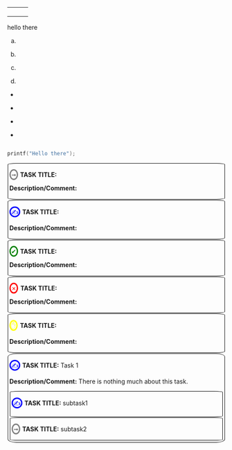 <!-- START: table -->
<table>
<tr>
<th>



</th>
<th>



</th>
<th>



</th>
</tr>
<tr>
<td>



</td>
<td>



</td>
<td>



</td>
</tr>
<tr>
<td>



</td>
<td>



</td>
<td>



</td>
</tr>
</table>
<!-- END: table -->

<span class=""></span>


hello <span class=""></span> there

<!-- START: div -->
<div class="">



</div>
<!-- END: div -->

<!-- START: ordered-list -->
<ol type="a">
<li>



```

```



</li>
<li>



```

```



</li>
<li>



```

```



</li>
<li>



```

```



</li>
</ol>
<!-- END: ordered-list -->

<!-- START: unordered-list -->
<ul>
<li>



```

```



</li>
<li>



```

```



</li>
<li>



```

```



</li>
<li>



```

```



</li>
</ul>
<!-- END: unordered-list -->


```>

```


```C
printf("Hello there");
```


<style>
    .todo
    {
        border-color: black;
        border-width: 1px;
        border-style: solid;
        border-radius: 4%;
        padding: 3px;
        margin: 1px;
    }

    .todo-pipelined::before
    {
        content: "\279F";
        color: grey;
        border-radius: 50%;
        border-style: solid;
        margin-right: 5px;
        padding: 1px;
    }

    .todo-inprogress::before
    {
        content: "\270D";
        color: blue;
        border-radius: 50%;
        border-style: solid;
        margin-right: 5px;
        padding: 1px;
    }

    .todo-completed::before
    {
        content: "\2714";
        color: green;
        border-radius: 50%;
        border-style: solid;
        margin-right: 5px;
        padding: 1px;
    }

    .todo-rejected::before
    {
        content: "\2717";
        color: red;
        border-radius: 50%;
        border-style: solid;
        margin-right: 5px;
        padding: 1px;
    }

    .todo-onhold::before
    {
        content: "\270B";
        color: yellow;
        border-radius: 50%;
        border-style: solid;
        margin-right: 5px;
        padding: 1px;
    }
</style>

<!-- START: div -->
<div class="todo">

<p class="todo-pipelined todo-title"><b>TASK TITLE:</b></p>
<p class="todo-description"><b>Description/Comment:</b></p>
</div>
<!-- END: div -->


<!-- START: div -->
<div class="todo">

<p class="todo-inprogress todo-title"><b>TASK TITLE:</b></p>
<p class="todo-description"><b>Description/Comment:</b></p>
</div>
<!-- END: div -->

<!-- START: div -->
<div class="todo">
<p class="todo-title todo-completed"><b>TASK TITLE:</b></p>
<p class="todo-description"><b>Description/Comment:</b></p>
</div>
<!-- END: div -->

<!-- START: div -->
<div class="todo">

<p class="todo-rejected todo-title"><b>TASK TITLE:</b></p>
<p class="todo-description"><b>Description/Comment:</b></p>
</div>
<!-- END: div -->

<!-- START: div -->
<div class="todo">

<p class="todo-onhold todo-title"><b>TASK TITLE:</b></p>
<p class="todo-description"><b>Description/Comment:</b></p>
</div>
<!-- END: div -->


<!-- START: div -->
<div class="todo">
<p class="todo-inprogress todo-title"><b>TASK TITLE:</b> Task 1</p>
<p class="todo-description"><b>Description/Comment:</b> There is nothing much about this task.</p>

<!-- START: div -->
<div class="todo">
<p class="todo-inprogress todo-title"><b>TASK TITLE:</b> subtask1</p>
<!--<p class="todo-description"><b>Description/Comment:</b> </p>-->
</div>
<!-- END: div -->
<!-- START: div -->
<div class="todo">
<p class="todo-pipelined todo-title"><b>TASK TITLE:</b> subtask2</p>
<!--<p class="todo-description"><b>Description/Comment:</b> </p>-->
</div>
<!-- END: div -->

</div>
<!-- END: div -->